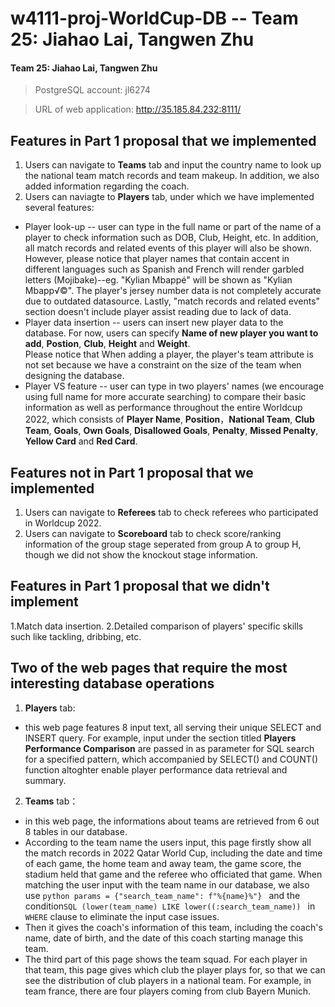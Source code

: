 # w4111-proj-WorldCup-DB -- Team 25: Jiahao Lai, Tangwen Zhu
#### Team 25: Jiahao Lai, Tangwen Zhu
  > PostgreSQL account:      jl6274
  
  > URL of web application:  http://35.185.84.232:8111/
## Features in Part 1 proposal that we implemented
1. Users can navigate to **Teams** tab and input the country name to look up the national team match records and team makeup. In addition, we also added information regarding the coach.
2. Users can naviagte to **Players** tab, under which we have implemented several features:<br>
* Player look-up -- user can type in the full name or part of the name of a player to check information such as DOB, Club, Height, etc. 
In addition, all match records and related events of this player will also be shown. <br> However, please notice that player names that contain accent in different languages 
such as Spanish and French will render garbled letters (Mojibake)--eg. "Kylian Mbappé" will be shown as "Kylian Mbapp√©". The player's jersey number data is not completely 
accurate due to outdated datasource. Lastly, "match records and related events" section doesn't include player assist reading due to lack of data.
* Player data insertion -- users can insert new player data to the database. For now, users can specify 
**Name of new player you want to add**, **Postion**, **Club**, **Height** and **Weight**. <br>
Please notice that When adding a player, the player's team attribute is not set because we have a constraint on the size of the team when designing the database.
* Player VS feature -- user can type in two players' names (we encourage using full name for 
more accurate searching) to compare their basic information as well as performance throughout the entire Worldcup 
2022, which consists of **Player Name**, **Position**，**National Team**, **Club Team**, **Goals**, **Own Goals**,
**Disallowed Goals**, **Penalty**, **Missed Penalty**, **Yellow Card** and **Red Card**.
## Features not in Part 1 proposal that we implemented
1. Users can navigate to **Referees** tab to check referees who participated in Worldcup 2022.
2. Users can navigate to **Scoreboard** tab to check score/ranking information of the group stage seperated from group A to group 
H, though we did not show the knockout stage information.

## Features in Part 1 proposal that we didn't implement
1.Match data insertion.
2.Detailed comparison of players' specific skills such like tackling, dribbing, etc.

## Two of the web pages that require the most interesting database operations
1. **Players** tab: 
* this web page features 8 input text, all serving their unique SELECT and INSERT query. For example, input under the section titled 
**Players Performance Comparison** are passed in as parameter for SQL search for a specified pattern, which accompanied by SELECT() and COUNT() function altoghter enable player performance data retrieval and summary.

2. **Teams** tab：
* in this web page, the informations about teams are retrieved from 6 out 8 tables in our database. 
* According to the team name the users input, this page firstly show all the match records in 2022 Qatar World Cup, including the date and time of each game, the home team and away team, the game score, the stadium held that game and the referee who officiated that game. When matching the user input with the team name in our database, we also use ```python params = {"search_team_name": f"%{name}%"} ``` and the condition```SQL (lower(team_name) LIKE lower((:search_team_name)) ``` in `WHERE` clause to eliminate the input case issues.
* Then it gives the coach's information of this team, including the coach's name, date of birth, and the date of this coach starting manage this team.
* The third part of this page shows the team squad. For each player in that team, this page gives which club the player plays for, so that we can see the distribution of club players in a national team.  For example, in team france, there are four players coming from club Bayern Munich.

